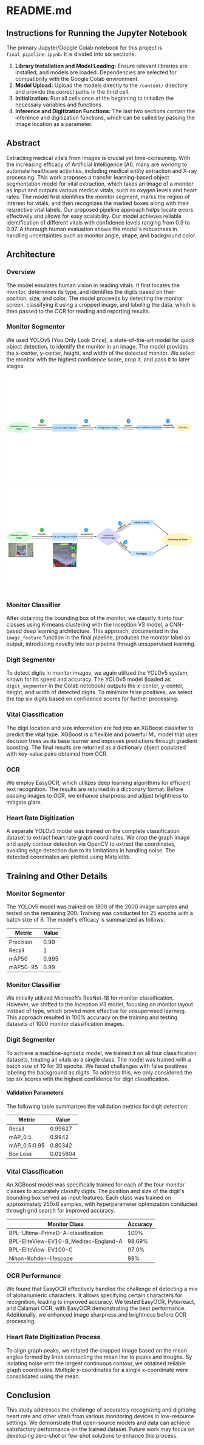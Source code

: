 # README.md

## Instructions for Running the Jupyter Notebook

The primary Jupyter/Google Colab notebook for this project is `final_pipeline.ipynb`. It is divided into six sections:

1. **Library Installation and Model Loading:** Ensure relevant libraries are installed, and models are loaded. Dependencies are selected for compatibility with the Google Colab environment.
2. **Model Upload:** Upload the models directly to the `/content/` directory and provide the correct paths in the third cell.
3. **Initialization:** Run all cells once at the beginning to initialize the necessary variables and functions.
4. **Inference and Digitization Functions:** The last two sections contain the inference and digitization functions, which can be called by passing the image location as a parameter.

## Abstract

Extracting medical vitals from images is crucial yet time-consuming. With the increasing efficacy of Artificial Intelligence (AI), many are working to automate healthcare activities, including medical entity extraction and X-ray processing. This work proposes a transfer learning-based object segmentation model for vital extraction, which takes an image of a monitor as input and outputs various medical vitals, such as oxygen levels and heart rates. The model first identifies the monitor segment, marks the region of interest for vitals, and then recognizes the marked boxes along with their respective vital labels. Our proposed pipeline approach helps locate errors effectively and allows for easy scalability. Our model achieves reliable identification of different vitals with confidence levels ranging from 0.9 to 0.97. A thorough human evaluation shows the model's robustness in handling uncertainties such as monitor angle, shape, and background color.

## Architecture

### Overview
The model emulates human vision in reading vitals. It first locates the monitor, determines its type, and identifies the digits based on their position, size, and color. The model proceeds by detecting the monitor screen, classifying it using a cropped image, and labeling the data, which is then passed to the OCR for reading and reporting results.

### Monitor Segmenter
We used YOLOv5 (You Only Look Once), a state-of-the-art model for quick object detection, to identify the monitor in an image. The model provides the x-center, y-center, height, and width of the detected monitor. We select the monitor with the highest confidence score, crop it, and pass it to later stages.

![Monitor Detection Example](image_folder/image_page2_0.png)
![Monitor Detection Visualization](image_folder/image_page2_1.png)

### Monitor Classifier
After obtaining the bounding box of the monitor, we classify it into four classes using K-means clustering with the Inception V3 model, a CNN-based deep learning architecture. This approach, documented in the `image_feature` function in the final pipeline, produces the monitor label as output, introducing novelty into our pipeline through unsupervised learning.

### Digit Segmenter
To detect digits in monitor images, we again utilized the YOLOv5 system, known for its speed and accuracy. The YOLOv5 model (loaded as `digit_segmenter` in the Colab notebook) outputs the x-center, y-center, height, and width of detected digits. To minimize false positives, we select the top six digits based on confidence scores for further processing.

### Vital Classification
The digit location and size information are fed into an XGBoost classifier to predict the vital type. XGBoost is a flexible and powerful ML model that uses decision trees as its base learner and improves predictions through gradient boosting. The final results are returned as a dictionary object populated with key-value pairs obtained from OCR.

### OCR
We employ EasyOCR, which utilizes deep learning algorithms for efficient text recognition. The results are returned in a dictionary format. Before passing images to OCR, we enhance sharpness and adjust brightness to mitigate glare.

### Heart Rate Digitization
A separate YOLOv5 model was trained on the complete classification dataset to extract heart rate graph coordinates. We crop the graph image and apply contour detection via OpenCV to extract the coordinates, avoiding edge detection due to its limitations in handling noise. The detected coordinates are plotted using Matplotlib.

## Training and Other Details

### Monitor Segmenter
The YOLOv5 model was trained on 1800 of the 2000 image samples and tested on the remaining 200. Training was conducted for 25 epochs with a batch size of 8. The model's efficacy is summarized as follows:

| Metric     | Value   |
|------------|---------|
| Precision  | 0.99    |
| Recall     | 1       |
| mAP50      | 0.995   |
| mAP50-95   | 0.99    |

### Monitor Classifier
We initially utilized Microsoft’s ResNet-18 for monitor classification. However, we shifted to the Inception V3 model, focusing on monitor layout instead of type, which proved more effective for unsupervised learning. This approach resulted in 100% accuracy on the training and testing datasets of 1000 monitor classification images.

### Digit Segmenter
To achieve a machine-agnostic model, we trained it on all four classification datasets, treating all vitals as a single class. The model was trained with a batch size of 10 for 30 epochs. We faced challenges with false positives labeling the background as digits. To address this, we only considered the top six scores with the highest confidence for digit classification.

#### Validation Parameters
The following table summarizes the validation metrics for digit detection:

| Metric                 | Value    |
|------------------------|----------|
| Recall                 | 0.99627  |
| mAP_0.5                | 0.9942   |
| mAP_0.5:0.95           | 0.80342  |
| Box Loss               | 0.015804 |

### Vital Classification
An XGBoost model was specifically trained for each of the four monitor classes to accurately classify digits. The position and size of the digit's bounding box served as input features. Each class was trained on approximately 250x6 samples, with hyperparameter optimization conducted through grid search for improved accuracy.

| Monitor Class                               | Accuracy |
|---------------------------------------------|----------|
| BPL-Ultima-PrimeD-A-classification         | 100%     |
| BPL-EliteView-EV10-B_Meditec-England-A     | 98.69%   |
| BPL-EliteView-EV100-C                       | 97.0%    |
| Nihon-Kohden-lifescope                      | 99%      |

### OCR Performance
We found that EasyOCR effectively handled the challenge of detecting a mix of alphanumeric characters. It allows specifying certain characters for recognition, leading to improved accuracy. We tested EasyOCR, Pyterreact, and Calamari OCR, with EasyOCR demonstrating the best performance. Additionally, we enhanced image sharpness and brightness before OCR processing.

### Heart Rate Digitization Process
To align graph peaks, we rotated the cropped image based on the mean angles formed by lines connecting the mean line to peaks and troughs. By isolating noise with the largest continuous contour, we obtained reliable graph coordinates. Multiple y-coordinates for a single x-coordinate were consolidated using the mean.

## Conclusion
This study addresses the challenge of accurately recognizing and digitizing heart rate and other vitals from various monitoring devices in low-resource settings. We demonstrate that open-source models and data can achieve satisfactory performance on the trained dataset. Future work may focus on developing zero-shot or few-shot solutions to enhance this process.
